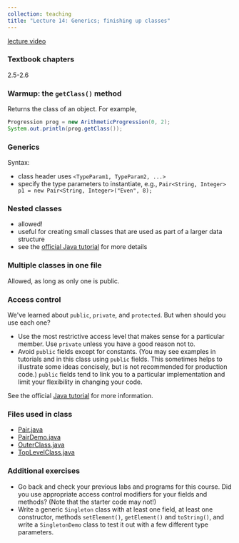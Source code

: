 ```yaml
---
collection: teaching
title: "Lecture 14: Generics; finishing up classes"
---
```


[lecture video](https://youtu.be/9XBHE1raEbQ)

### Textbook chapters
2.5-2.6

### Warmup: the `getClass()` method

Returns the class of an object. For example,
```java
Progression prog = new ArithmeticProgression(0, 2);
System.out.println(prog.getClass());
```

### Generics

Syntax:
* class header uses `<TypeParam1, TypeParam2, ...>`
* specify the type parameters to instantiate, e.g., `Pair<String, Integer> p1 =
    new Pair<String, Integer>("Even", 8);`

### Nested classes

* allowed!
* useful for creating small classes that are used as part of a larger data
    structure
* see the [official Java tutorial](https://docs.oracle.com/javase/tutorial/java/javaOO/nested.html) for more details

### Multiple classes in one file

Allowed, as long as only one is public.

### Access control

We've learned about `public`, `private`, and `protected`. But when should you
use each one?
* Use the most restrictive access level that makes sense for a particular member. Use `private` unless you have a good reason not to.
* Avoid `public` fields except for constants. (You may see examples in tutorials and in this class using `public` fields. This sometimes helps to illustrate some ideas concisely, but is not recommended for production code.) `public` fields tend to link you to a particular implementation and limit your flexibility in changing your code.

See the official [Java tutorial](https://docs.oracle.com/javase/tutorial/java/javaOO/accesscontrol.html) for more information.

### Files used in class
* [Pair.java](https://lgw2.github.io/teaching/csci132-fall-2022/lectures/Pair.java)
* [PairDemo.java](https://lgw2.github.io/teaching/csci132-fall-2022/lectures/PairDemo.java)
* [OuterClass.java](https://lgw2.github.io/teaching/csci132-fall-2022/lectures/OuterClass.java)
* [TopLevelClass.java](https://lgw2.github.io/teaching/csci132-fall-2022/lectures/TopLevelClass.java)

### Additional exercises
* Go back and check your previous labs and programs for this course. Did you
    use appropriate access control modifiers for your fields and methods? (Note
    that the starter code may not!)
* Write a generic `Singleton` class with at least one field, at least one constructor, methods `setElement()`, `getElement()` and `toString()`, and
write a `SingletonDemo` class to test it out with a few different type
parameters.
